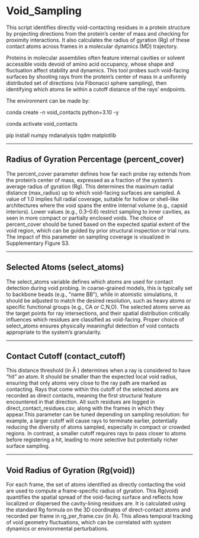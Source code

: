 # Void_Sampling

This script identifies directly void-contacting residues in a protein structure by projecting directions from the protein’s center of mass and checking for proximity interactions. It also calculates the radius of gyration (Rg) of these contact atoms across frames in a molecular dynamics (MD) trajectory.

Proteins in molecular assemblies often feature internal cavities or solvent accessible voids devoid of amino acid occupancy, whose shape and fluctuation affect stability and dynamics. This tool probes such void-facing surfaces by shooting rays from the protein’s center of mass in a uniformly distributed set of directions (via Fibonacci sphere sampling), then identifying which atoms lie within a cutoff distance of the rays’ endpoints.

The environment can be made by:

conda create -n void_contacts python=3.10 -y

conda activate void_contacts

pip install numpy mdanalysis tqdm matplotlib

--------------------------------------------
Radius of Gyration Percentage (percent_cover)
--------------------------------------------

The percent_cover parameter defines how far each probe ray extends from the protein’s center of mass, expressed as a fraction of the system’s average radius of gyration (Rg). This determines the maximum radial distance (max_radius) up to which void-facing surfaces are sampled. A value of 1.0 implies full radial coverage, suitable for hollow or shell-like architectures where the void spans the entire internal volume (e.g., capsid interiors). Lower values (e.g., 0.3–0.6) restrict sampling to inner cavities, as seen in more compact or partially enclosed voids. The choice of percent_cover should be tuned based on the expected spatial extent of the void region, which can be guided by prior structural inspection or trial runs. The impact of this parameter on sampling coverage is visualized in Supplementary Figure S3.

--------------------------------------------
Selected Atoms (select_atoms)
--------------------------------------------

The select_atoms variable defines which atoms are used for contact detection during void probing. In coarse-grained models, this is typically set to backbone beads (e.g., "name BB"), while in atomistic simulations, it should be adjusted to match the desired resolution, such as heavy atoms or specific functional groups (e.g., CA or C,N,O). The selected atoms serve as the target points for ray intersections, and their spatial distribution critically influences which residues are classified as void-facing. Proper choice of select_atoms ensures physically meaningful detection of void contacts appropriate to the system’s granularity.

--------------------------------------------
Contact Cutoff (contact_cutoff)
--------------------------------------------

This distance threshold (in Å ) determines when a ray is considered to have “hit” an atom. It should be smaller than the expected local void radius, ensuring that only atoms very close to the ray path are marked as contacting. Rays that come within this cutoff of the selected atoms are recorded as direct contacts, meaning the first structural feature encountered in that direction. All such residues are logged in direct_contact_residues.csv, along with the frames in which they appear.This parameter can be tuned depending on sampling resolution: for example, a larger cutoff will cause rays to terminate earlier, potentially reducing the diversity of atoms sampled, especially in compact or crowded regions. In contrast, a smaller cutoff requires rays to pass closer to atoms before registering a hit, leading to more selective but potentially richer surface sampling.

--------------------------------------------
Void Radius of Gyration (Rg(void))
--------------------------------------------

For each frame, the set of atoms identified as directly contacting the void are used to compute a frame-specific radius of gyration. This Rg(void) quantifies the spatial spread of the void-facing surface and reflects how localized or dispersed the cavity-lining residues are. It is calculated using the standard Rg formula on the 3D coordinates of direct-contact atoms and recorded per frame in rg_per_frame.csv (in Å). This allows temporal tracking of void geometry fluctuations, which can be correlated with system dynamics or environmental perturbations.
